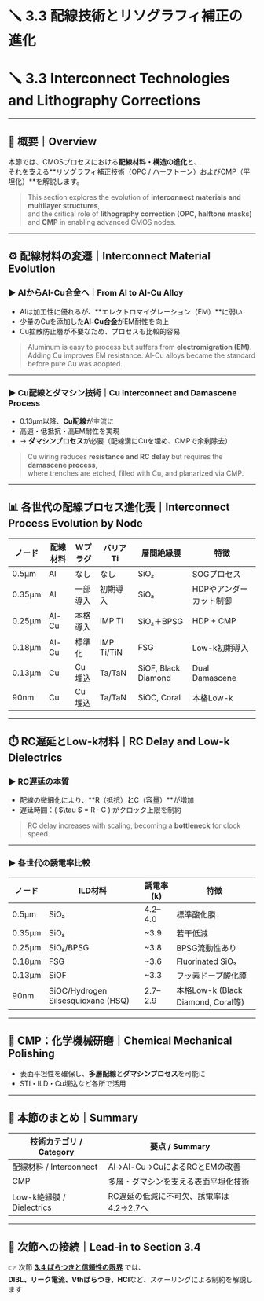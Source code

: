 # 🪛 3.3 配線技術とリソグラフィ補正の進化  
# 🪛 3.3 Interconnect Technologies and Lithography Corrections

---

## 🧭 概要｜Overview

本節では、CMOSプロセスにおける**配線材料・構造の進化**と、  
それを支える**リソグラフィ補正技術（OPC / ハーフトーン）およびCMP（平坦化）**を解説します。

> This section explores the evolution of **interconnect materials and multilayer structures**,  
> and the critical role of **lithography correction (OPC, halftone masks)** and **CMP** in enabling advanced CMOS nodes.

---

## ⚙️ 配線材料の変遷｜Interconnect Material Evolution

### ▶ AlからAl-Cu合金へ｜From Al to Al-Cu Alloy

- Alは加工性に優れるが、**エレクトロマイグレーション（EM）**に弱い  
- 少量のCuを添加した**Al-Cu合金**がEM耐性を向上  
- Cu拡散防止層が不要なため、プロセスも比較的容易

> Aluminum is easy to process but suffers from **electromigration (EM)**.  
> Adding Cu improves EM resistance. Al-Cu alloys became the standard before pure Cu was adopted.

---

### ▶ Cu配線とダマシン技術｜Cu Interconnect and Damascene Process

- 0.13µm以降、**Cu配線**が主流に  
- 高速・低抵抗・高EM耐性を実現  
- → **ダマシンプロセス**が必要（配線溝にCuを埋め、CMPで余剰除去）

> Cu wiring reduces **resistance and RC delay** but requires the **damascene process**,  
> where trenches are etched, filled with Cu, and planarized via CMP.

---

## 📊 各世代の配線プロセス進化表｜Interconnect Process Evolution by Node

| ノード | 配線材料 | Wプラグ | バリアTi | 層間絶縁膜 | 特徴 |
|--------|----------|---------|-----------|--------------|------|
| 0.5µm  | Al       | なし    | なし      | SiO₂         | SOGプロセス |
| 0.35µm | Al       | 一部導入 | 初期導入  | SiO₂         | HDPやアンダーカット制御 |
| 0.25µm | Al-Cu    | 本格導入 | IMP Ti    | SiO₂＋BPSG   | HDP + CMP |
| 0.18µm | Al-Cu    | 標準化   | IMP Ti/TiN| FSG           | Low-k初期導入 |
| 0.13µm | Cu       | Cu埋込   | Ta/TaN    | SiOF, Black Diamond | Dual Damascene |
| 90nm   | Cu       | Cu埋込   | Ta/TaN    | SiOC, Coral | 本格Low-k |

---

## ⏱️ RC遅延とLow-k材料｜RC Delay and Low-k Dielectrics

### ▶ RC遅延の本質

- 配線の微細化により、**R（抵抗）**と**C（容量）**が増加  
- 遅延時間：( $\tau $ = R $\cdot$ C ) がクロック上限を制約

> RC delay increases with scaling, becoming a **bottleneck** for clock speed.

---

### ▶ 各世代の誘電率比較

| ノード | ILD材料 | 誘電率 (k) | 特徴 |
|--------|----------|------------|------|
| 0.5µm  | SiO₂     | 4.2–4.0    | 標準酸化膜 |
| 0.35µm | SiO₂     | ~3.9       | 若干低減 |
| 0.25µm | SiO₂/BPSG| ~3.8       | BPSG流動性あり |
| 0.18µm | FSG      | ~3.6       | Fluorinated SiO₂ |
| 0.13µm | SiOF     | ~3.3       | フッ素ドープ酸化膜 |
| 90nm   | SiOC/Hydrogen Silsesquioxane (HSQ) | 2.7–2.9 | 本格Low-k (Black Diamond, Coral等) |

---

## 🧼 CMP：化学機械研磨｜Chemical Mechanical Polishing

- 表面平坦性を確保し、**多層配線**と**ダマシンプロセス**を可能に  
- STI・ILD・Cu埋込など各所で活用

---

## 🧠 本節のまとめ｜Summary

| 技術カテゴリ / Category     | 要点 / Summary |
|----------------------------|----------------|
| 配線材料 / Interconnect    | Al→Al-Cu→CuによるRCとEMの改善 |
| CMP                        | 多層・ダマシンを支える表面平坦化技術 |
| Low-k絶縁膜 / Dielectrics  | RC遅延の低減に不可欠、誘電率は4.2→2.7へ |

---

## 📘 次節への接続｜Lead-in to Section 3.4

👉 次節 [**3.4 ばらつきと信頼性の限界**](./3.4_variation_and_reliability.md) では、  
**DIBL、リーク電流、Vthばらつき、HCI**など、スケーリングによる制約を解説します

